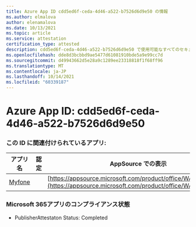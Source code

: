 ```yaml
---
title: Azure App ID cdd5ed6f-ceda-4d46-a522-b7526d6d9e50 の情報
ms.author: elmalova
author: elenamalova
ms.date: 10/13/2021
ms.topic: article
ms.service: attestation
certification_type: attested
description: cdd5ed6f-ceda-4d46-a522-b7526d6d9e50 で使用可能なすべてのセキュリティおよびコンプライアンス情報。
ms.openlocfilehash: dde8d3bcbbd9ae5477d61081910bde5a9e99cc7d
ms.sourcegitcommit: d49943662d5e28a9c1289ee23318818f1f68ff96
ms.translationtype: MT
ms.contentlocale: ja-JP
ms.lasthandoff: 10/14/2021
ms.locfileid: "60339187"
---
```

# <a name="azure-app-id-cdd5ed6f-ceda-4d46-a522-b7526d6d9e50"></a>Azure App ID: cdd5ed6f-ceda-4d46-a522-b7526d6d9e50


### <a name="apps-associated-with-this-id"></a>この ID に関連付けられているアプリ:
| **アプリ名** | **認定** | **AppSource での表示** |
|--------------|---------------|-----------------------|
| [Myfone](https://docs.microsoft.com/microsoft-365-app-certification/forward/WA200000716) |  | [https://appsource.microsoft.com/product/office/WA200000716](https://appsource.microsoft.com/product/office/WA200000716) |

### <a name="microsoft-365-app-compliance-status"></a>Microsoft 365アプリのコンプライアンス状態
- PublisherAttestaton Status: Completed
